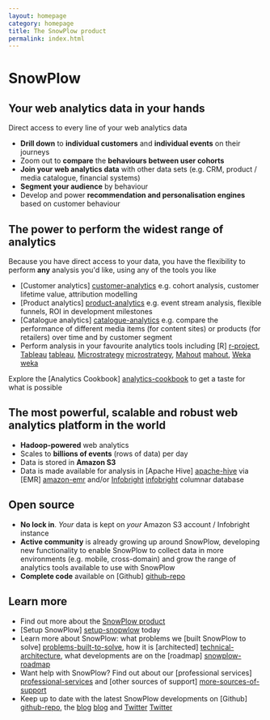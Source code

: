 ```yaml
---
layout: homepage
category: homepage
title: The SnowPlow product
permalink: index.html
---
```


# SnowPlow  

## Your web analytics data in your hands

Direct access to every line of your web analytics data

* **Drill down** to **individual customers** and **individual events** on their journeys
* Zoom out to **compare** the **behaviours between user cohorts**
* **Join your web analytics data** with other data sets (e.g. CRM, product / media catalogue, financial systems)
* **Segment your audience** by behaviour
* Develop and power **recommendation and personalisation engines** based on customer behaviour

## The power to perform the widest range of analytics

Because you have direct access to your data, you have the flexibility to perform **any** analysis you'd like, using any of the tools you like

* [Customer analytics] [customer-analytics] e.g. cohort analysis, customer lifetime value, attribution modelling
* [Product analytics] [product-analytics] e.g. event stream analysis, flexible funnels, ROI in development milestones
* [Catalogue analytics] [catalogue-analytics] e.g. compare the performance of different media items (for content sites) or products (for retailers) over time and by customer segment 
* Perform analysis in your favourite analytics tools including [R] [r-project], [Tableau] [tableau], [Microstrategy] [microstrategy], [Mahout] [mahout], [Weka] [weka]

Explore the [Analytics Cookbook] [analytics-cookbook] to get a taste for what is possible

## The most powerful, scalable and robust web analytics platform in the world

* **Hadoop-powered** web analytics
* Scales to **billions of events** (rows of data) per day
* Data is stored in **Amazon S3**
* Data is made available for analysis in [Apache Hive] [apache-hive] via [EMR] [amazon-emr] and/or [Infobright] [infobright] columnar database

## Open source

* **No lock in**. *Your* data is kept on *your* Amazon S3 account / Infobright instance
* **Active community** is already growing up around SnowPlow, developing new functionality to enable SnowPlow to collect data in more environments (e.g. mobile, cross-domain) and grow the range of analytics tools available to use with SnowPlow
* **Complete code** available on [Github] [github-repo]

## Learn more

* Find out more about the [SnowPlow product][product]
* [Setup SnowPlow] [setup-snopwlow] today
* Learn more about SnowPlow: what problems we [built SnowPlow to solve] [problems-built-to-solve], how it is [architected] [technical-architecture], what developments are on the [roadmap] [snowplow-roadmap]
* Want help with SnowPlow? Find out about our [professional services] [professional-services] and [other sources of support] [more-sources-of-support]
* Keep up to date with the latest SnowPlow developments on [Github] [github-repo], the [blog] [blog] and [Twitter] [Twitter]

[customer-analytics]: /analytics/customer-analytics/overview.html
[product-analytics]: /analytics/product-analytics/overview.html
[catalogue-analytics]: /analytics/catalogue-analytics/overview.html
[analytics-cookbook]: /analytics/index.html
[apache-hive]: http://hive.apache.org/
[amazon-emr]: http://aws.amazon.com/elasticmapreduce/
[infobright]: http://www.infobright.org/
[github-repo]: http://github.com/snowplow/snowplow
[setup-snopwlow]: /product/get-started.html
[problems-built-to-solve]: /product/why-snowplow.html
[more-sources-of-support]: /services/index.html#other-sources
[technical-architecture]: /product/technical-architecture.html
[professional-services]: /services/index.html
[blog]: /blog.html
[Twitter]: http://twitter.com/snowplowdata
[r-project]: http://www.r-project.org/
[tableau]: http://www.tableausoftware.com/
[microstrategy]: http://www.microstrategy.co.uk/
[mahout]: http://mahout.apache.org/
[weka]: http://weka.pentaho.com/
[product]: /product/index.html
[snowplow-roadmap]: /product/roadmap.html
